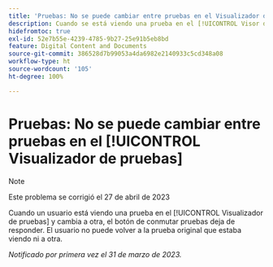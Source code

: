 ```yaml
---
title: 'Pruebas: No se puede cambiar entre pruebas en el Visualizador de pruebas'
description: Cuando se está viendo una prueba en el [!UICONTROL Visor de revisión] y se cambia a otra versión, el desplegable de la versión se desactiva y no se puede volver a la versión original que se estaba viendo ni a otra versión de la prueba.
hidefromtoc: true
exl-id: 52e7b55e-4239-4785-9b27-25e91b5eb8bd
feature: Digital Content and Documents
source-git-commit: 386528d7b99053a4da6982e2140933c5cd348a08
workflow-type: ht
source-wordcount: '105'
ht-degree: 100%

---
```


# Pruebas: No se puede cambiar entre pruebas en el [!UICONTROL Visualizador de pruebas]

>[!NOTE]
>
>Este problema se corrigió el 27 de abril de 2023

Cuando un usuario está viendo una prueba en el [!UICONTROL Visualizador de pruebas] y cambia a otra, el botón de conmutar pruebas deja de responder. El usuario no puede volver a la prueba original que estaba viendo ni a otra.

_Notificado por primera vez el 31 de marzo de 2023._
